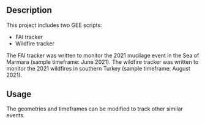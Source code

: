 # <Google Earth Engine: Water Quality and Wildfire tracker>

## Description
  
  This project includes two GEE scripts:
  - FAI tracker
  - Wildfire tracker
  
  The FAI tracker was written to monitor the 2021 mucilage event in the Sea of Marmara (sample timeframe: June 2021).
  The wildfire tracker was written to monitor the 2021 wildfires in southern Turkey (sample timeframe: August 2021).
  
## Usage
  
  The geometries and timeframes can be modified to track other similar events.
